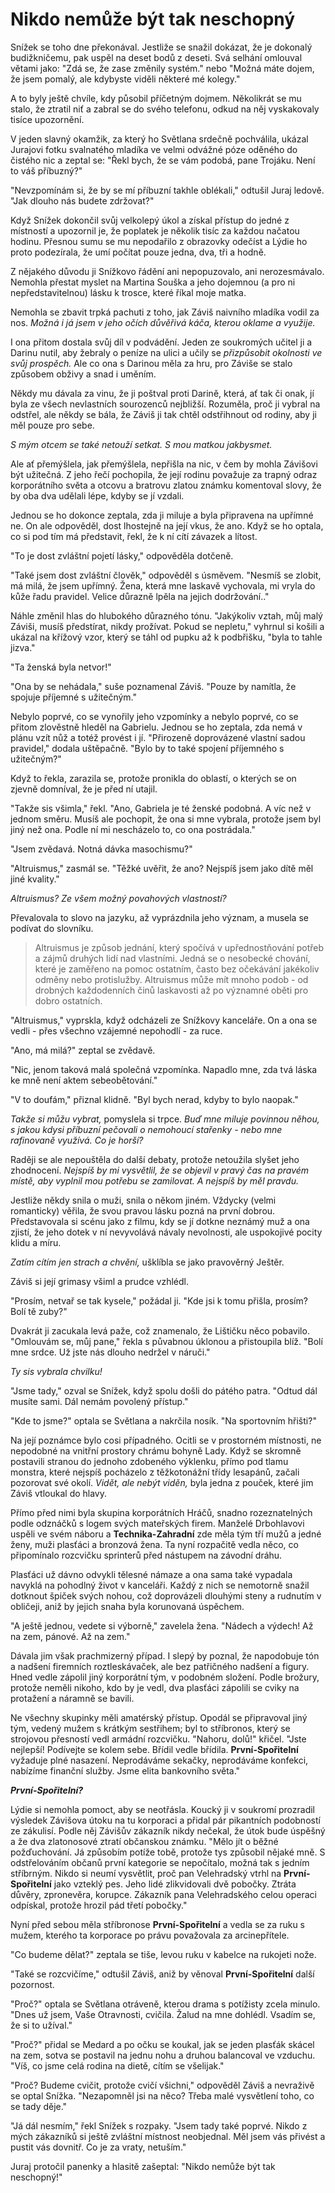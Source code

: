 # Nikdo nemůže být tak neschopný

Snížek se toho dne překonával. Jestliže se snažil dokázat, že je dokonalý budižkničemu, pak uspěl na deset bodů z deseti. Svá selhání omlouval větami jako: "Zdá se, že zase změnily systém." nebo "Možná máte dojem, že jsem pomalý, ale kdybyste viděli některé mé kolegy."

A to byly ještě chvíle, kdy působil příčetným dojmem. Několikrát se mu stalo, že ztratil niť a zabral se do svého telefonu, odkud na něj vyskakovaly tisíce upozornění. 

V jeden slavný okamžik, za který ho Světlana srdečně pochválila, ukázal Jurajovi fotku svalnatého mladíka ve velmi odvážné póze oděného do čistého nic a zeptal se: "Řekl bych, že se vám podobá, pane Trojáku. Není to váš příbuzný?"

"Nevzpomínám si, že by se mí příbuzní takhle oblékali," odtušil Juraj ledově. "Jak dlouho nás budete zdržovat?"

Když Snížek dokončil svůj velkolepý úkol a získal přístup do jedné z místností a upozornil je, že poplatek je několik tisíc za každou načatou hodinu. Přesnou sumu se mu nepodařilo z obrazovky odečíst a Lýdie ho proto podezírala, že umí počítat pouze jedna, dva, tři a hodně.

Z nějakého důvodu ji Snížkovo řádění ani nepopuzovalo, ani nerozesmávalo. Nemohla přestat myslet na Martina Souška a jeho dojemnou (a pro ni nepředstavitelnou) lásku k trosce, které říkal moje matka.

Nemohla se zbavit trpká pachuti z toho, jak Záviš naivního mladíka vodil za nos. *Možná i já jsem v jeho očích důvěřivá káča, kterou oklame a využije.*   

I ona přitom dostala svůj díl v podvádění. Jeden ze soukromých učitel ji a Darinu nutil, aby žebraly o peníze na ulici a učily se *přizpůsobit okolnosti ve svůj prospěch.* Ale co ona s Darinou měla za hru, pro Záviše se stalo způsobem obživy a snad i uměním.

Někdy mu dávala za vinu, že ji poštval proti Darině, která, ať tak či onak, jí byla ze všech nevlastních sourozenců nejbližší. Rozuměla, proč ji vybral na odstřel, ale někdy se bála, že Záviš ji tak chtěl odstřihnout od rodiny, aby ji měl pouze pro sebe.

*S mým otcem se také netouží setkat. S mou matkou jakbysmet.*

Ale ať přemýšlela, jak přemýšlela, nepřišla na nic, v čem by mohla Závišovi být užitečná. Z jeho řečí pochopila, že její rodinu považuje za trapný odraz korporátního světa a otcovu a bratrovu zlatou známku komentoval slovy, že by oba dva udělali lépe, kdyby se jí vzdali.

Jednou se ho dokonce zeptala, zda ji miluje a byla připravena na upřímné ne. On ale odpověděl, dost lhostejně na její vkus, že ano. Když se ho optala, co si pod tím má představit, řekl, že k ní cítí závazek a lítost.

"To je dost zvláštní pojetí lásky," odpověděla dotčeně.

"Také jsem dost zvláštní člověk," odpověděl s úsměvem. "Nesmíš se zlobit, má milá, že jsem upřímný. Žena, která mne laskavě vychovala, mi vryla do kůže řadu pravidel. Velice důrazně lpěla na jejich dodržování.."

Náhle změnil hlas do hlubokého důrazného tónu. "Jakýkoliv vztah, můj malý Záviši, musíš předstírat, nikdy prožívat. Pokud se nepletu," vyhrnul si košili a ukázal na křížový vzor, který se táhl od pupku až k podbřišku, "byla to tahle jizva."

"Ta ženská byla netvor!"

"Ona by se nehádala," suše poznamenal Záviš. "Pouze by namítla, že spojuje příjemné s užitečným."

Nebylo poprvé, co se vynořily jeho vzpomínky a nebylo poprvé, co se přitom zlověstně hleděl na Gabrielu. Jednou se ho zeptala, zda nemá v plánu vzít nůž a totéž provést i jí. "Přirozeně doprovázené vlastní sadou pravidel," dodala uštěpačně. "Bylo by to také spojení příjemného s užitečným?"

Když to řekla, zarazila se, protože pronikla do oblastí, o kterých se on zjevně domníval, že je před ní utajil.

"Takže sis všimla," řekl. "Ano, Gabriela je té ženské podobná. A víc než v jednom směru. Musíš ale pochopit, že ona si mne vybrala, protože jsem byl jiný než ona. Podle ní mi nescházelo to, co ona postrádala."

"Jsem zvědavá. Notná dávka masochismu?"

"Altruismus," zasmál se. "Těžké uvěřit, že ano? Nejspíš jsem jako dítě měl jiné kvality."

*Altruismus? Ze všem možný povahových vlastností?*

Převalovala to slovo na jazyku, až vyprázdnila jeho význam, a musela se podívat do slovníku. 

> Altruismus je způsob jednání, který spočívá v upřednostňování potřeb a zájmů druhých lidí nad vlastními. 
> Jedná se o nesobecké chování, které je zaměřeno na pomoc ostatním, často bez očekávání jakékoliv odměny nebo protislužby. 
> Altruismus může mít mnoho podob - od drobných každodenních činů laskavosti až po významné oběti pro dobro ostatních.

"Altruismus," vyprskla, když odcházeli ze Snížkovy kanceláře. On a ona se vedli - přes všechno vzájemné nepohodlí - za ruce.

"Ano, má milá?" zeptal se zvědavě.

"Nic, jenom taková malá společná vzpomínka. Napadlo mne, zda tvá láska ke mně není aktem sebeobětování."

"V to doufám," přiznal klidně. "Byl bych nerad, kdyby to bylo naopak."

*Takže si můžu vybrat,* pomyslela si trpce. *Buď mne miluje povinnou něhou, s jakou kdysi příbuzní pečovali o nemohoucí stařenky - nebo mne rafinovaně využívá. Co je horší?*  

Raději se ale nepouštěla do další debaty, protože netoužila slyšet jeho zhodnocení. *Nejspíš by mi vysvětlil, že se objevil v pravý čas na pravém místě, aby vyplnil mou potřebu se zamilovat. A nejspíš by měl pravdu.*

Jestliže někdy snila o muži, snila o někom jiném. Vždycky (velmi romanticky) věřila, že svou pravou lásku pozná na první dobrou. Představovala si scénu jako z filmu, kdy se jí dotkne neznámý muž a ona zjistí, že jeho dotek v ní nevyvolává návaly nevolnosti, ale uspokojivé pocity klidu a míru.

*Zatím cítím jen strach a chvění,* ušklíbla se jako pravověrný Ještěr.

Záviš si její grimasy všiml a prudce vzhlédl.

"Prosím, netvař se tak kysele," požádal ji. "Kde jsi k tomu přišla, prosím? Bolí tě zuby?"

Dvakrát ji zacukala levá paže, což znamenalo, že Lištičku něco pobavilo. "Omlouvám se, můj pane," řekla s půvabnou úklonou a přistoupila blíž. "Bolí mne srdce. Už jste nás dlouho nedržel v náruči."

*Ty sis vybrala chvilku!*

"Jsme tady," ozval se Snížek, když spolu došli do pátého patra. "Odtud dál musíte sami. Dál nemám povolený přístup."

"Kde to jsme?" optala se Světlana a nakrčila nosík. "Na sportovním hřišti?"

Na její poznámce bylo cosi případného. Ocitli se v prostorném místnosti, ne nepodobné na vnitřní prostory chrámu bohyně Lady. Když se skromně postavili stranou do jednoho zdobeného výklenku, přímo pod tlamu monstra, které nejspíš pocházelo z těžkotonážní třídy lesapánů, začali pozorovat své okolí. *Vidět, ale nebýt viděn,* byla jedna z pouček, které jim Záviš vtloukal do hlavy.

Přímo před nimi byla skupina korporátních Hráčů, snadno rozeznatelných podle odznáčků s logem svých mateřských firem. Manželé Drbohlavovi uspěli ve svém náboru a **Technika-Zahradní** zde měla tým tří mužů a jedné ženy, muži plasťáci a bronzová žena. Ta nyní rozpačitě vedla něco, co připomínalo rozcvičku sprinterů před nástupem na závodní dráhu.

Plasťáci už dávno odvykli tělesné námaze a ona sama také vypadala navyklá na pohodlný život v kanceláři. Každý z nich se nemotorně snažil dotknout špiček svých nohou, což doprovázeli dlouhými steny a rudnutím v obličeji, aniž by jejich snaha byla korunovaná úspěchem.

"A ještě jednou, vedete si výborně," zavelela žena. "Nádech a výdech! Až na zem, pánové. Až na zem."

Dávala jim však prachmizerný případ. I slepý by poznal, že napodobuje tón a nadšení firemních roztleskávaček, ale bez patřičného nadšení a figury. Hned vedle zápolil jiný korporátní tým, v podobném složení. Podle brožury, protože neměli nikoho, kdo by je vedl, dva plasťáci zápolili se cviky na protažení a náramně se bavili.

Ne všechny skupinky měli amatérský přístup. Opodál se připravoval jiný tým, vedený mužem s krátkým sestřihem; byl to stříbronos, který se strojovou přesností vedl armádní rozcvičku. "Nahoru, dolů!" křičel. "Jste nejlepší! Podívejte se kolem sebe. Břídil vedle břídila. **První-Spořitelní** vyžaduje plné nasazení. Neprodáváme sekačky, neprodáváme konfekci, nabízíme finanční služby. Jsme elita bankovního světa."

***První-Spořitelní?***

Lýdie si nemohla pomoct, aby se neotřásla. Koucký ji v soukromí prozradil výsledek Závišova útoku na tu korporaci a přidal pár pikantních podobností ze zákulisí. Podle něj Závišův zákazník nikdy nečekal, že útok bude úspěšný a že dva zlatonosové ztratí občanskou známku. "Mělo jít o běžné požďuchování. Já způsobím potíže tobě, protože tys způsobil nějaké mně. S odstřelováním občanů první kategorie se nepočítalo, možná tak s jedním stříbrným. Nikdo si neumí vysvětlit, proč pan Velehradský vtrhl na **První-Spořitelní** jako vzteklý pes. Jeho lidé zlikvidovali dvě pobočky. Ztráta důvěry, zpronevěra, korupce. Zákazník pana Velehradského celou operaci odpískal, protože hrozil pád třetí pobočky."

Nyní před sebou měla stříbronose **První-Spořitelní** a vedla se za ruku s mužem, kterého ta korporace po právu považovala za arcinepřítele.

"Co budeme dělat?" zeptala se tiše, levou ruku v kabelce na rukojeti nože.

"Také se rozcvičíme," odtušil Záviš, aniž by věnoval **První-Spořitelní** další pozornost.

"Proč?" optala se Světlana otráveně, kterou drama s potížisty zcela minulo. "Dnes už jsem, Vaše Otravnosti, cvičila. Žalud na mne dohlédl. Vsadím se, že si to užíval."

"Proč?" přidal se Medard a po očku se koukal, jak se jeden plasťák skácel na zem, sotva se postavil na jednu nohu a druhou balancoval ve vzduchu. "Víš, co jsme celá rodina na dietě, cítím se všelijak."

"Proč? Budeme cvičit, protože cvičí všichni," odpověděl Záviš a nevraživě se optal Snížka. "Nezapomněl jsi na něco? Třeba malé vysvětlení toho, co se tady děje."

"Já dál nesmím," řekl Snížek s rozpaky. "Jsem tady také poprvé. Nikdo z mých zákazníků si ještě zvláštní místnost neobjednal. Měl jsem vás přivést a pustit vás dovnitř. Co je za vraty, netuším."

Juraj protočil panenky a hlasitě zašeptal: "Nikdo nemůže být tak neschopný!"
